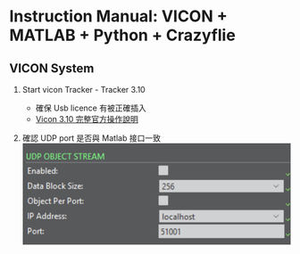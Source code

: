 # Instruction Manual: VICON + MATLAB + Python + Crazyflie

## VICON System

1. Start vicon Tracker - Tracker 3.10
    - 確保 Usb licence 有被正確插入
    - [Vicon 3.10 完整官方操作說明](https://help.vicon.com/download/attachments/13930079/Vicon%20Tracker%20User%20Guide.pdf)

2. 確認 UDP port 是否與 Matlab 接口一致
  ![UDP Object Stream](https://github.com/Lee-Chun-Yi/NCKU-Quadrotor-Navigation/blob/main/image/%E8%9E%A2%E5%B9%95%E6%93%B7%E5%8F%96%E7%95%AB%E9%9D%A2%202025-02-21%20182542.png)
   

